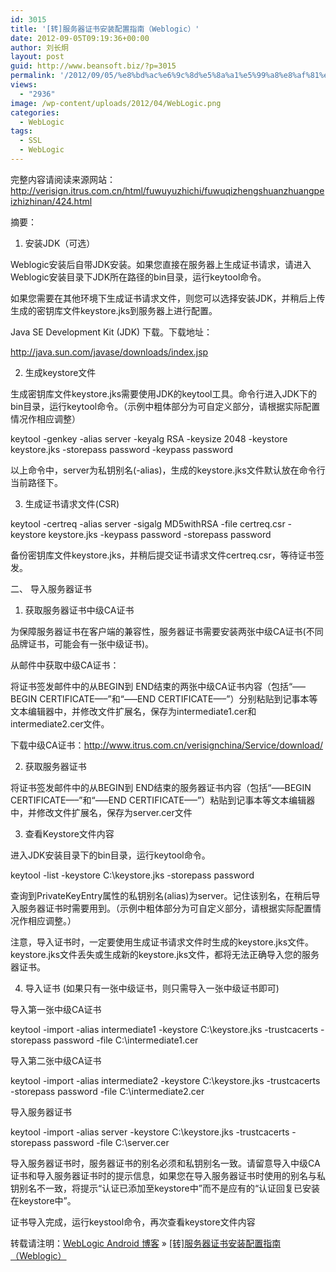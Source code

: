 ```yaml
---
id: 3015
title: '[转]服务器证书安装配置指南（Weblogic）'
date: 2012-09-05T09:19:36+00:00
author: 刘长炯
layout: post
guid: http://www.beansoft.biz/?p=3015
permalink: '/2012/09/05/%e8%bd%ac%e6%9c%8d%e5%8a%a1%e5%99%a8%e8%af%81%e4%b9%a6%e5%ae%89%e8%a3%85%e9%85%8d%e7%bd%ae%e6%8c%87%e5%8d%97%ef%bc%88weblogic%ef%bc%89/'
views:
  - "2936"
image: /wp-content/uploads/2012/04/WebLogic.png
categories:
  - WebLogic
tags:
  - SSL
  - WebLogic
---
```

完整内容请阅读来源网站：<http://verisign.itrus.com.cn/html/fuwuyuzhichi/fuwuqizhengshuanzhuangpeizhizhinan/424.html>

摘要：
  
1. 安装JDK（可选）
  
Weblogic安装后自带JDK安装。如果您直接在服务器上生成证书请求，请进入Weblogic安装目录下JDK所在路径的bin目录，运行keytool命令。
  
如果您需要在其他环境下生成证书请求文件，则您可以选择安装JDK，并稍后上传生成的密钥库文件keystore.jks到服务器上进行配置。
  
Java SE Development Kit (JDK) 下载。下载地址：
  
http://java.sun.com/javase/downloads/index.jsp

2. 生成keystore文件
  
生成密钥库文件keystore.jks需要使用JDK的keytool工具。命令行进入JDK下的bin目录，运行keytool命令。（示例中粗体部分为可自定义部分，请根据实际配置情况作相应调整）
  
keytool -genkey -alias server -keyalg RSA -keysize 2048 -keystore keystore.jks -storepass password -keypass password

以上命令中，server为私钥别名(-alias)，生成的keystore.jks文件默认放在命令行当前路径下。

3. 生成证书请求文件(CSR)
  
keytool -certreq -alias server -sigalg MD5withRSA -file certreq.csr -keystore keystore.jks -keypass password -storepass password

备份密钥库文件keystore.jks，并稍后提交证书请求文件certreq.csr，等待证书签发。

二、 导入服务器证书 

1. 获取服务器证书中级CA证书
  
为保障服务器证书在客户端的兼容性，服务器证书需要安装两张中级CA证书(不同品牌证书，可能会有一张中级证书)。
  
从邮件中获取中级CA证书：
  
将证书签发邮件中的从BEGIN到 END结束的两张中级CA证书内容（包括“&#8212;&#8211;BEGIN CERTIFICATE&#8212;&#8211;”和“&#8212;&#8211;END CERTIFICATE&#8212;&#8211;”）分别粘贴到记事本等文本编辑器中，并修改文件扩展名，保存为intermediate1.cer和intermediate2.cer文件。
  
下载中级CA证书：http://www.itrus.com.cn/verisignchina/Service/download/

2. 获取服务器证书
    
将证书签发邮件中的从BEGIN到 END结束的服务器证书内容（包括“&#8212;&#8211;BEGIN CERTIFICATE&#8212;&#8211;”和“&#8212;&#8211;END CERTIFICATE&#8212;&#8211;”）粘贴到记事本等文本编辑器中，并修改文件扩展名，保存为server.cer文件 

3. 查看Keystore文件内容
    
进入JDK安装目录下的bin目录，运行keytool命令。
  
keytool -list -keystore C:\keystore.jks -storepass password

查询到PrivateKeyEntry属性的私钥别名(alias)为server。记住该别名，在稍后导入服务器证书时需要用到。（示例中粗体部分为可自定义部分，请根据实际配置情况作相应调整。）
    
注意，导入证书时，一定要使用生成证书请求文件时生成的keystore.jks文件。keystore.jks文件丢失或生成新的keystore.jks文件，都将无法正确导入您的服务器证书。 

4. 导入证书 (如果只有一张中级证书，则只需导入一张中级证书即可)
    
导入第一张中级CA证书
  
keytool -import -alias intermediate1 -keystore C:\keystore.jks -trustcacerts -storepass password -file C:\intermediate1.cer
    
导入第二张中级CA证书
  
keytool -import -alias intermediate2 -keystore C:\keystore.jks -trustcacerts -storepass password -file C:\intermediate2.cer 

导入服务器证书
  
keytool -import -alias server -keystore C:\keystore.jks -trustcacerts -storepass password -file C:\server.cer

导入服务器证书时，服务器证书的别名必须和私钥别名一致。请留意导入中级CA证书和导入服务器证书时的提示信息，如果您在导入服务器证书时使用的别名与私钥别名不一致，将提示“认证已添加至keystore中”而不是应有的“认证回复已安装在keystore中”。
    
证书导入完成，运行keystool命令，再次查看keystore文件内容

转载请注明：[WebLogic Android 博客](http://www.beansoft.biz) &raquo; [[转]服务器证书安装配置指南（Weblogic）](http://www.beansoft.biz/2012/09/05/%e8%bd%ac%e6%9c%8d%e5%8a%a1%e5%99%a8%e8%af%81%e4%b9%a6%e5%ae%89%e8%a3%85%e9%85%8d%e7%bd%ae%e6%8c%87%e5%8d%97%ef%bc%88weblogic%ef%bc%89/)